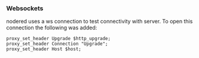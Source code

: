 ### Websockets
nodered uses a ws connection to test connectivity with server. To open this connection the following was added:
```
proxy_set_header Upgrade $http_upgrade;
proxy_set_header Connection "Upgrade";
proxy_set_header Host $host;
```